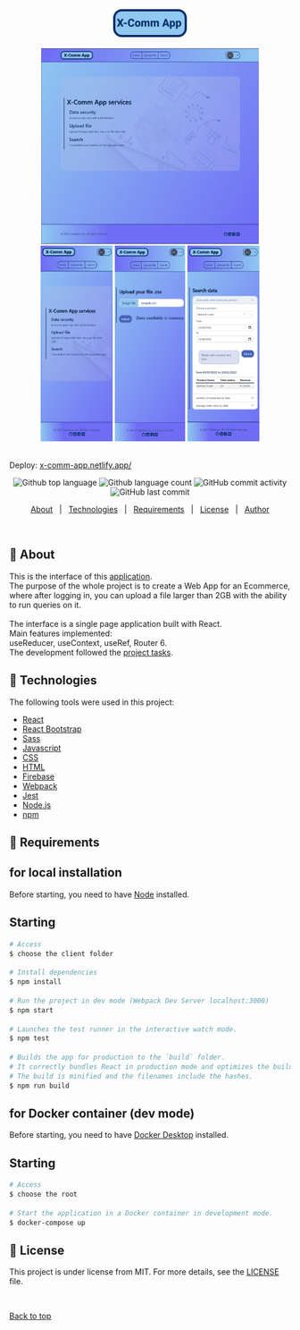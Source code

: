 <div align="center">
  <img src='client/public/logo-x-comm-app.png' height= 50/>
</div>

<br/>
<div align="center">
  <img src='client/public/app-repo-1.png' height= 350 />
  <img src='client/public/app-repo-2.png' height= 350 />
  <img src='client/public/app-repo-3.png' height= 350 />
  <img src='client/public/app-repo-4.png' height= 350 />
</div>
&#xa0;

  <p>Deploy:
<a href="https://x-comm-app.netlify.app/">x-comm-app.netlify.app/</a>
</div>

<p align="center">
  <img alt="Github top language" src="https://img.shields.io/github/languages/top/cavaglieridomenico/x-comm-app-client?color=56BEB8">

  <img alt="Github language count" src="https://img.shields.io/github/languages/count/cavaglieridomenico/x-comm-app-client?color=56BEB8">

  <img alt="GitHub commit activity" src="https://img.shields.io/github/commit-activity/w/cavaglieridomenico/x-comm-app-client">

  <img alt="GitHub last commit" src="https://img.shields.io/github/last-commit/cavaglieridomenico/x-comm-app-client">
</p>

<p align="center">
  <a href="#pushpin-about">About</a> &#xa0; | &#xa0; 
  <a href="#pushpin-technologies">Technologies</a> &#xa0; | &#xa0;
  <a href="#pushpin-requirements">Requirements</a> &#xa0; | &#xa0;
  <a href="#memo-license">License</a> &#xa0; | &#xa0;
  <a href="https://github.com/cavaglieridomenico" target="_blank">Author</a>
</p>

<br>

## :pushpin: About

This is the interface of this [application](https://github.com/tomorrowdevs-projects/team2-real-world-app).<br>
The purpose of the whole project is to create a Web App for an Ecommerce, where after logging in, you can upload a file larger than 2GB with the ability to run queries on it.<br>
<br>
The interface is a single page application built with React.<br>
Main features implemented:<br>
useReducer, useContext, useRef, Router 6.
<br>
The development followed the <a href="https://github.com/tomorrowdevs-projects/team2-real-world-app/projects" target="_blank">project tasks</a>.

## :pushpin: Technologies

The following tools were used in this project:

- [React](https://reactjs.org//)
- [React Bootstrap](https://react-bootstrap.github.io/)
- [Sass](https://sass-lang.com/)
- [Javascript](https://www.ecma-international.org/publications-and-standards/standards/ecma-262/)
- [CSS](https://www.w3.org/Style/CSS/)
- [HTML](https://html.spec.whatwg.org/multipage/)
- [Firebase](https://firebase.google.com/)
- [Webpack](https://webpack.js.org/)
- [Jest](https://jestjs.io/)
- [Node.js](https://nodejs.org/en/)
- [npm](https://docs.npmjs.com/)

## :pushpin: Requirements

<h2>for local installation</h2>

Before starting, you need to have [Node](https://nodejs.org/en/) installed.

<h2>Starting</h2>

```bash
# Access
$ choose the client folder

# Install dependencies
$ npm install

# Run the project in dev mode (Webpack Dev Server localhost:3000)
$ npm start

# Launches the test runner in the interactive watch mode.
$ npm test

# Builds the app for production to the `build` folder.
# It correctly bundles React in production mode and optimizes the build for the best performance.
# The build is minified and the filenames include the hashes.
$ npm run build
```

<h2>for Docker container (dev mode)</h2>

Before starting, you need to have [Docker Desktop](https://www.docker.com/products/docker-desktop/) installed.

<h2>Starting</h2>

```bash
# Access
$ choose the root

# Start the application in a Docker container in development mode.
$ docker-compose up

```

## :memo: License

This project is under license from MIT. For more details, see the [LICENSE](LICENSE.md) file.

&#xa0;

<a href="#top">Back to top</a>
